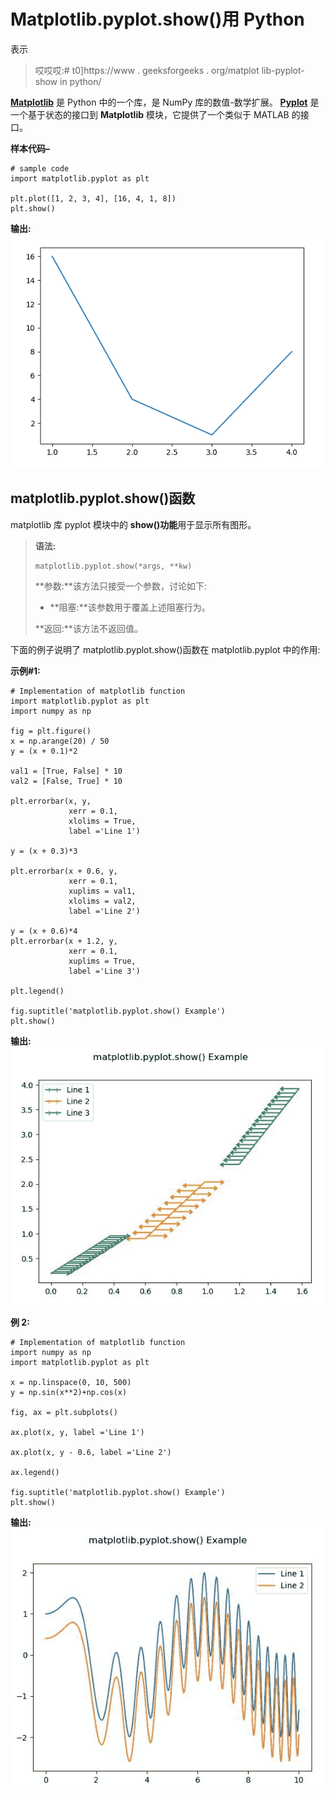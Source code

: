 # Matplotlib.pyplot.show()用 Python

表示

> 哎哎哎:# t0]https://www . geeksforgeeks . org/matplot lib-pyplot-show in python/

**[Matplotlib](https://www.geeksforgeeks.org/python-introduction-matplotlib/)** 是 Python 中的一个库，是 NumPy 库的数值-数学扩展。 **[Pyplot](https://www.geeksforgeeks.org/pyplot-in-matplotlib/)** 是一个基于状态的接口到 **Matplotlib** 模块，它提供了一个类似于 MATLAB 的接口。

**样本代码–**

```
# sample code
import matplotlib.pyplot as plt 

plt.plot([1, 2, 3, 4], [16, 4, 1, 8]) 
plt.show() 
```

**输出:**
![](img/318b2f71555c93680d9f59450380bc8c.png)

## matplotlib.pyplot.show()函数

matplotlib 库 pyplot 模块中的 **show()功能**用于显示所有图形。

> **语法:**
> 
> ```
> matplotlib.pyplot.show(*args, **kw)
> 
> ```
> 
> **参数:**该方法只接受一个参数，讨论如下:
> 
> *   **阻塞:**该参数用于覆盖上述阻塞行为。
> 
> **返回:**该方法不返回值。

下面的例子说明了 matplotlib.pyplot.show()函数在 matplotlib.pyplot 中的作用:

**示例#1:**

```
# Implementation of matplotlib function
import matplotlib.pyplot as plt
import numpy as np

fig = plt.figure()
x = np.arange(20) / 50
y = (x + 0.1)*2

val1 = [True, False] * 10
val2 = [False, True] * 10

plt.errorbar(x, y, 
             xerr = 0.1, 
             xlolims = True, 
             label ='Line 1')

y = (x + 0.3)*3

plt.errorbar(x + 0.6, y, 
             xerr = 0.1,
             xuplims = val1,
             xlolims = val2,
             label ='Line 2')

y = (x + 0.6)*4
plt.errorbar(x + 1.2, y,
             xerr = 0.1, 
             xuplims = True,
             label ='Line 3')

plt.legend()

fig.suptitle('matplotlib.pyplot.show() Example')
plt.show()
```

**输出:**
![](img/9c0934a2a586982c37a4e1d440be59a9.png)

**例 2:**

```
# Implementation of matplotlib function
import numpy as np
import matplotlib.pyplot as plt

x = np.linspace(0, 10, 500)
y = np.sin(x**2)+np.cos(x)

fig, ax = plt.subplots()

ax.plot(x, y, label ='Line 1')

ax.plot(x, y - 0.6, label ='Line 2')

ax.legend()

fig.suptitle('matplotlib.pyplot.show() Example')
plt.show()
```

**输出:**
![](img/ba44a18a78af5ed0698b0cfcc9c845e7.png)